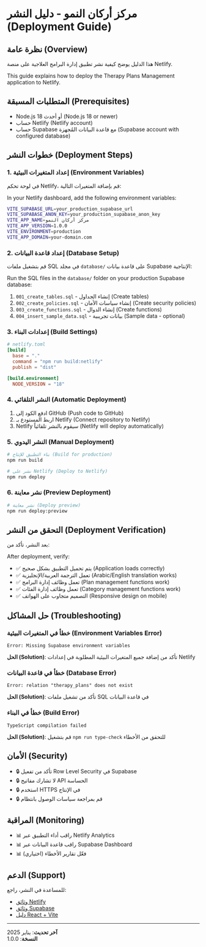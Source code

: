 # مركز أركان النمو - دليل النشر (Deployment Guide)

## نظرة عامة (Overview)

هذا الدليل يوضح كيفية نشر تطبيق إدارة البرامج العلاجية على منصة Netlify.

This guide explains how to deploy the Therapy Plans Management application to Netlify.

## المتطلبات المسبقة (Prerequisites)

- Node.js 18 أو أحدث (Node.js 18 or newer)
- حساب Netlify (Netlify account)
- حساب Supabase مع قاعدة البيانات المُجهزة (Supabase account with configured database)

## خطوات النشر (Deployment Steps)

### 1. إعداد المتغيرات البيئية (Environment Variables)

في لوحة تحكم Netlify، قم بإضافة المتغيرات التالية:

In your Netlify dashboard, add the following environment variables:

```bash
VITE_SUPABASE_URL=your_production_supabase_url
VITE_SUPABASE_ANON_KEY=your_production_supabase_anon_key
VITE_APP_NAME=مركز أركان النمو
VITE_APP_VERSION=1.0.0
VITE_ENVIRONMENT=production
VITE_APP_DOMAIN=your-domain.com
```

### 2. إعداد قاعدة البيانات (Database Setup)

قم بتشغيل ملفات SQL في مجلد `database/` على قاعدة بيانات Supabase الإنتاجية:

Run the SQL files in the `database/` folder on your production Supabase database:

1. `001_create_tables.sql` - إنشاء الجداول (Create tables)
2. `002_create_policies.sql` - إنشاء سياسات الأمان (Create security policies)
3. `003_create_functions.sql` - إنشاء الدوال (Create functions)
4. `004_insert_sample_data.sql` - بيانات تجريبية (Sample data - optional)

### 3. إعدادات البناء (Build Settings)

```toml
# netlify.toml
[build]
  base = "."
  command = "npm run build:netlify"
  publish = "dist"

[build.environment]
  NODE_VERSION = "18"
```

### 4. النشر التلقائي (Automatic Deployment)

1. ادفع الكود إلى GitHub (Push code to GitHub)
2. اربط المستودع بـ Netlify (Connect repository to Netlify)
3. Netlify سيقوم بالنشر تلقائياً (Netlify will deploy automatically)

### 5. النشر اليدوي (Manual Deployment)

```bash
# بناء التطبيق للإنتاج (Build for production)
npm run build

# نشر على Netlify (Deploy to Netlify)
npm run deploy
```

### 6. نشر معاينة (Preview Deployment)

```bash
# نشر معاينة (Deploy preview)
npm run deploy:preview
```

## التحقق من النشر (Deployment Verification)

بعد النشر، تأكد من:

After deployment, verify:

- ✅ يتم تحميل التطبيق بشكل صحيح (Application loads correctly)
- ✅ تعمل الترجمة العربية/الإنجليزية (Arabic/English translation works)
- ✅ تعمل وظائف إدارة البرامج (Plan management functions work)
- ✅ تعمل وظائف إدارة الفئات (Category management functions work)
- ✅ التصميم متجاوب على الهواتف (Responsive design on mobile)

## حل المشاكل (Troubleshooting)

### خطأ في المتغيرات البيئية (Environment Variables Error)
```
Error: Missing Supabase environment variables
```
**الحل (Solution)**: تأكد من إضافة جميع المتغيرات البيئية المطلوبة في إعدادات Netlify

### خطأ في قاعدة البيانات (Database Error)
```
Error: relation "therapy_plans" does not exist
```
**الحل (Solution)**: تأكد من تشغيل ملفات SQL في قاعدة البيانات

### خطأ في البناء (Build Error)
```
TypeScript compilation failed
```
**الحل (Solution)**: قم بتشغيل `npm run type-check` للتحقق من الأخطاء

## الأمان (Security)

- 🔒 تأكد من تفعيل Row Level Security في Supabase
- 🔒 لا تشارك مفاتيح API الحساسة
- 🔒 استخدم HTTPS في الإنتاج
- 🔒 قم بمراجعة سياسات الوصول بانتظام

## المراقبة (Monitoring)

- 📊 راقب أداء التطبيق عبر Netlify Analytics
- 📊 راقب قاعدة البيانات عبر Supabase Dashboard
- 📊 فعّل تقارير الأخطاء (اختياري)

## الدعم (Support)

للمساعدة في النشر، راجع:
- [وثائق Netlify](https://docs.netlify.com/)
- [وثائق Supabase](https://supabase.com/docs)
- [دليل React + Vite](https://vitejs.dev/guide/)

---

**آخر تحديث**: يناير 2025  
**النسخة**: 1.0.0